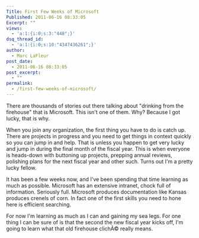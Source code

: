 ```yaml
---
Title: First Few Weeks of Microsoft
Published: 2011-06-16 08:33:05
Excerpt: ""
views:
  - 'a:1:{i:0;s:3:"448";}'
dsq_thread_id:
  - 'a:1:{i:0;s:10:"4347436261";}'
author:
  - Marc LaFleur
post_date:
  - 2011-06-16 08:33:05
post_excerpt:
  - ""
permalink:
  - /first-few-weeks-of-microsoft/
---
```

<p>There are thousands of stories out there talking about "drinking from the firehouse" that is Microsoft. This isn't one of them. Why? Because I got lucky, that is why.</p> <p>When you join any organization, the first thing you have to do is catch up. There are projects in progress and you need to get things in context quickly so you can jump in and help. That is unless you happen to get very lucky and jump in during the final month of the fiscal year. This is when everyone is heads-down with buttoning up projects, prepping annual reviews, polishing plans for the next fiscal year and other such. Turns out I'm a pretty lucky fellow. </p> <p>It has been a few weeks now, and I've been spending that time learning as much as possible. Microsoft has an extensive intranet, chock full of information. Seriously full. Microsoft produces documentation like Kansas produces crenels of corn. In fact one of the first skills you need to hone here is efficient searching. </p> <p>For now I'm learning as much as I can and gaining my sea legs. For one thing I can be sure of is that the second the new fiscal year kicks off, I'm going to learn what that old firehouse clichÃ© really means.</p>